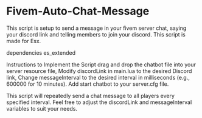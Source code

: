 # Fivem-Auto-Chat-Message
This script is setup to send a message in your fivem server chat, saying your discord link and telling members to join your discord. This script is made for Esx.

dependencies es_extended

 Instructions to Implement the Script drag and drop the chatbot file into your server resource file, Modify discordLink in main.lua to the desired Discord link, Change messageInterval to the desired interval in milliseconds (e.g., 600000 for 10 minutes). Add start chatbot to your server.cfg file.

 This script will repeatedly send a chat message to all players every specified interval. Feel free to adjust the discordLink and messageInterval variables to suit your needs.
